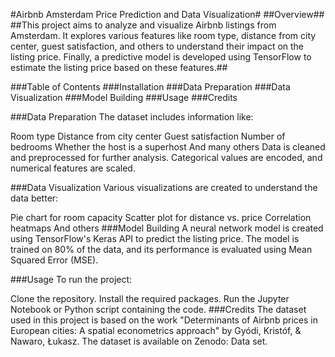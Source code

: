 #Airbnb Amsterdam Price Prediction and Data Visualization#
##Overview##
##This project aims to analyze and visualize Airbnb listings from Amsterdam. It explores various features like room type, distance from city center, guest satisfaction, and others to understand their impact on the listing price. Finally, a predictive model is developed using TensorFlow to estimate the listing price based on these features.##

###Table of Contents
###Installation
###Data Preparation
###Data Visualization
###Model Building
###Usage
###Credits

###Data Preparation
The dataset includes information like:

Room type
Distance from city center
Guest satisfaction
Number of bedrooms
Whether the host is a superhost
And many others
Data is cleaned and preprocessed for further analysis. Categorical values are encoded, and numerical features are scaled.

###Data Visualization
Various visualizations are created to understand the data better:

Pie chart for room capacity
Scatter plot for distance vs. price
Correlation heatmaps
And others
###Model Building
A neural network model is created using TensorFlow's Keras API to predict the listing price. The model is trained on 80% of the data, and its performance is evaluated using Mean Squared Error (MSE).

###Usage
To run the project:

Clone the repository.
Install the required packages.
Run the Jupyter Notebook or Python script containing the code.
###Credits
The dataset used in this project is based on the work "Determinants of Airbnb prices in European cities: A spatial econometrics approach" by Gyódi, Kristóf, & Nawaro, Łukasz. The dataset is available on Zenodo: Data set.

